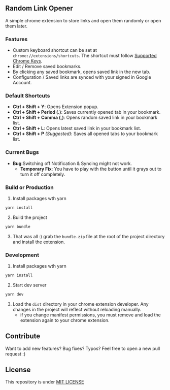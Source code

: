 ## Random Link Opener

A simple chrome extension to store links and open them randomly or open them later.

### Features

- Custom keyboard shortcut can be set at `chrome://extensions/shortcuts`. The shortcut must follow [Supported Chrome Keys](https://developer.chrome.com/docs/extensions/reference/commands/#supported-keys).
- Edit / Remove saved bookmarks.
- By clicking any saved bookmark, opens saved link in the new tab.
- Configuration / Saved links are synced with your signed in Google Account.

### Default Shortcuts

- **Ctrl + Shift + Y**: Opens Extension popup.
- **Ctrl + Shift + Period (.)**: Saves currently opened tab in your bookmark.
- **Ctrl + Shift + Comma (,)**: Opens random saved link in your bookmark list.
- **Ctrl + Shift + L**: Opens latest saved link in your bookmark list.
- **Ctrl + Shift + P** _(Suggested)_: Saves all opened tabs to your bookmark list.


### Current Bugs

- **Bug**:Switching off Notification & Syncing might not work. 
   - **Temporary Fix**: You have to play with the button until it grays out to turn it off completely.

### Build or Production

1. Install packages wth yarn
```bash
yarn install
```
2. Build the project
```bash
yarn bundle
```
3. That was all :) grab the `bundle.zip` file at the root of the project directory and install the extension.

### Development
1. Install packages wth yarn
```bash
yarn install
```
2. Start dev server
```bash
yarn dev
```
3. Load the `dist` directory in your chrome extension developer. Any changes in the project will reflect without reloading manually.
   - if you change manifest permissions, you must remove and load the extension again to your chrome extension.

## Contribute
Want to add new features? Bug fixes? Typos? Feel free to open a new pull request :)


## License
This repository is under [MIT LICENSE](LICENSE)
